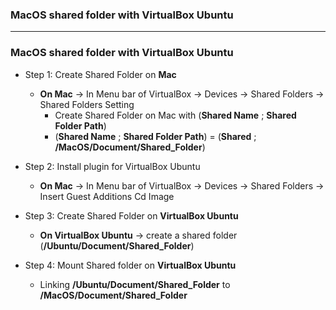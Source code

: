 ### MacOS shared folder with VirtualBox Ubuntu

-------------------------
### MacOS shared folder with VirtualBox Ubuntu

* Step 1: Create Shared Folder on **Mac**
  * **On Mac** -> In Menu bar of VirtualBox -> Devices -> Shared Folders -> Shared Folders Setting
    * Create Shared Folder on Mac with (**Shared Name** ; **Shared Folder Path**)
    * (**Shared Name** ; **Shared Folder Path**) = (**Shared** ; **/MacOS/Document/Shared_Folder**)
    
* Step 2: Install plugin for VirtualBox Ubuntu
  * **On Mac** -> In Menu bar of VirtualBox -> Devices -> Shared Folders -> Insert Guest Additions Cd Image
  
* Step 3: Create Shared Folder on **VirtualBox Ubuntu**
  * **On VirtualBox Ubuntu** -> create a shared folder (**/Ubuntu/Document/Shared_Folder**)
  
* Step 4: Mount Shared folder on **VirtualBox Ubuntu**
  * Linking **/Ubuntu/Document/Shared_Folder** to **/MacOS/Document/Shared_Folder**
  
  ```sh
  
  ```
